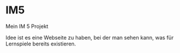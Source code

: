 # IM5
 Mein IM 5 Projekt

 Idee ist es eine Webseite zu haben, bei der man sehen kann, was für Lernspiele bereits existieren.